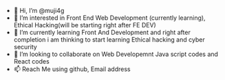- 👋 Hi, I’m @muji4g
- 👀 I’m interested in Front End Web Development (currently learning), Ethical Hacking(will be starting right after FE DEV)
- 🌱 I’m currently learning Front And Development and right after completion i am thinking to start learning Ethical hacking and cyber security
- 💞️ I’m looking to collaborate on Web Developemnt Java script codes and React codes
- 📫 Reach Me using github, Email address

<!---
muji4g/muji4g is a ✨ special ✨ repository because its `README.md` (this file) appears on your GitHub profile.
You can click the Preview link to take a look at your changes.
--->
